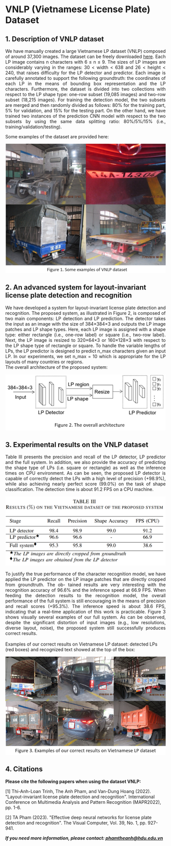 # VNLP (Vietnamese License Plate) Dataset

## 1. Description of VNLP dataset
<div style='text-align: justify;'>

We have manually created a large Vietnamese LP dataset (VNLP) composed of around 37,300 images. The dataset can be freely downloaded [here](https://drive.google.com/drive/folders/19OnlE0gFXEMPyngxRZ980d4z0fGQ-C7T?usp=sharing).
Each LP image contains n characters with 6 ≤ n ≤ 9. The sizes of LP images are considerably varying in the ranges: 30 < width < 638 and 26 < height < 240, that raises difficulty for the LP detector and predictor. Each image is carefully annotated to support the following groundtruth: the coordinates of each LP in the means of bounding box representation and the LP characters. Furthermore, the dataset is divided into two collections with respect to the LP shape type: one-row subset (19,085 images) and two-row subset (18,215 images). For training the detection model, the two subsets are merged and then randomly divided as follows: 80% for the training part, 5% for validation, and 15% for the testing part. On the other hand, we have trained two instances of the prediction CNN model with respect to the two subsets by using the same data splitting ratio: 80%/5%/15% (i.e., training/validation/testing).

Some examples of the dataset are provided here:
<div class="center" style='text-align: center;'>

![Fig1](./images/Fig1.png)

</div>
</div>

## 2. An advanced system for layout-invariant license plate detection and recognition
<div style='text-align: justify;'>
We have developed a system for layout-invariant license plate detection and recognition. The proposed system, as illustrated in Figure 2, is composed of two main components: LP detection and LP prediction. The detector takes the input as an image with the size of 384×384×3 and outputs the LP image patches and LP shape types. Here, each LP image is assigned with a shape type: either rectangle (i.e., one-row label) or square (i.e., two-row label). Next, the LP image is resized to 320×64×3 or 160×128×3 with respect to the LP shape type of rectangle or square. To handle the variable lengths of LPs, the LP predictor is designed to predict n_max characters given an input LP. In our experiments, we set n_max = 10 which is appropriate for the LP layouts of many countries or regions.

<br>
The overall architecture of the proposed system:
<div class="center" style='text-align: center;'>

![Fig2](./images/Fig2.png)

</div>
</div>

## 3. Experimental results on the VNLP dataset
<div style='text-align: justify;'>
Table III presents the precision and recall of the LP detector,
LP predictor and the full system. In addition, we also provide
the accuracy of predicting the shape type of LPs (i.e. square or
rectangle) as well as the inference times on CPU environment.
As can be seen, the proposed LP detector is capable of correctly detect the LPs with a high level of precision (+98.9%),
while also achieving nearly perfect score (99.0%) on the task
of shape classification. The detection time is about 91.2 FPS
on a CPU machine.
</div>

![TableIII](./images/TableIII.png)
<div style='text-align: justify;'>
To justify the true performance of the character recognition
model, we have applied the LP predictor on the LP image
patches that are directly cropped from groundtruth. The ob-
tained results are very interesting with the recognition accuracy
of 96.6% and the inference speed at 66.9 FPS. When feeding
the detection results to the recognition model, the overall
performance of the full system is still encouraging in the
means of precision and recall scores (+95.3%). The inference
speed is about 38.6 FPS, indicating that a real-time application
of this work is practicable. Figure 3 shows visually several
examples of our full system. As can be observed, despite the
significant distortion of input images (e.g., low resolutions,
diverse layout, noise), the proposed system still successfully
produces correct results.
</div>
<br>
<div>
Examples of our correct results on Vietnamese LP dataset: detected
LPs (red boxes) and recognized text showed at the top of the box:
</div>

![Fig3](./images/Fig3.png)


## 4. Citations

**Please cite the following papers when using the dataset VNLP:**

[1] Thi-Anh-Loan Trinh, The Anh Pham, and Van-Dung Hoang (2022). "Layout-invariant license plate detection and recognition". International 
Conference on Multimedia Analysis and Pattern Recognition (MAPR2022), pp. 1-6.

[2] TA Pham (2023). "Effective deep neural networks for license plate detection and recognition". The Visual Computer, Vol. 39, No. 1, pp. 927-941.

<i><b>If you need more information, please contact: phamtheanh@hdu.edu.vn </b> </i>